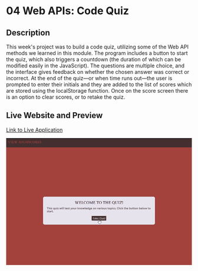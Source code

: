 # 04 Web APIs: Code Quiz

## Description

This week's project was to build a code quiz, utilizing some of the Web API methods we learned in this module. The program includes a button to start the quiz, which also triggers a countdown (the duration of which can be modified easily in the JavaScript). The questions are multiple choice, and the interface gives feedback on whether the chosen answer was correct or incorrect. At the end of the quiz&mdash;or when time runs out&mdash;the user is prompted to enter their initials and they are added to the list of scores which are stored using the localStorage function. Once on the score screen there is an option to clear scores, or to retake the quiz.

## Live Website and Preview

[Link to Live Application](https://nihsad.github.io/code-quiz/)

![An animated .gif showing the function of the application](assets/code-quiz-recording.gif)